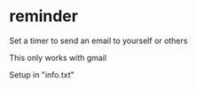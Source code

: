 # reminder
Set a timer to send an email to yourself or others

This only works with gmail

Setup in "info.txt"
